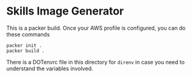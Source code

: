 # Skills Image Generator

This is a packer build. Once your AWS profile is configured, you can do these commands

```
packer init .
packer build .
```

There is a DOTenvrc file in this directory for `direnv` in case you need to understand the variables involved.


